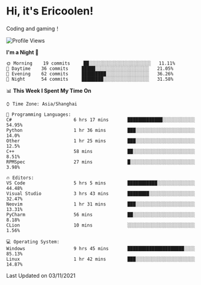 # Hi, it's Ericoolen!
Coding and gaming！

<!--START_SECTION:waka-->
![Profile Views](http://img.shields.io/badge/Profile%20Views-4-blue)

**I'm a Night 🦉** 

```text
🌞 Morning    19 commits     ██░░░░░░░░░░░░░░░░░░░░░░░   11.11% 
🌆 Daytime    36 commits     █████░░░░░░░░░░░░░░░░░░░░   21.05% 
🌃 Evening    62 commits     █████████░░░░░░░░░░░░░░░░   36.26% 
🌙 Night      54 commits     ████████░░░░░░░░░░░░░░░░░   31.58%

```


📊 **This Week I Spent My Time On** 

```text
⌚︎ Time Zone: Asia/Shanghai

💬 Programming Languages: 
C#                       6 hrs 17 mins       █████████████░░░░░░░░░░░░   54.95% 
Python                   1 hr 36 mins        ███░░░░░░░░░░░░░░░░░░░░░░   14.0% 
Other                    1 hr 25 mins        ███░░░░░░░░░░░░░░░░░░░░░░   12.5% 
C++                      58 mins             ██░░░░░░░░░░░░░░░░░░░░░░░   8.51% 
RPMSpec                  27 mins             █░░░░░░░░░░░░░░░░░░░░░░░░   3.98%

🔥 Editors: 
VS Code                  5 hrs 5 mins        ███████████░░░░░░░░░░░░░░   44.48% 
Visual Studio            3 hrs 43 mins       ████████░░░░░░░░░░░░░░░░░   32.47% 
Neovim                   1 hr 31 mins        ███░░░░░░░░░░░░░░░░░░░░░░   13.31% 
PyCharm                  56 mins             ██░░░░░░░░░░░░░░░░░░░░░░░   8.18% 
CLion                    10 mins             ░░░░░░░░░░░░░░░░░░░░░░░░░   1.56%

💻 Operating System: 
Windows                  9 hrs 45 mins       █████████████████████░░░░   85.13% 
Linux                    1 hr 42 mins        ███░░░░░░░░░░░░░░░░░░░░░░   14.87%

```


 Last Updated on 03/11/2021
<!--END_SECTION:waka-->

